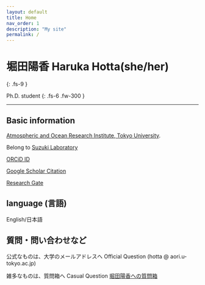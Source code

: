 ```yaml
---
layout: default
title: Home
nav_order: 1
description: "My site"
permalink: /
---
```


# 堀田陽香 Haruka Hotta(she/her)
{: .fs-9 }

Ph.D. student
{: .fs-6 .fw-300 }


---

## Basic information

[Atmospheric and Ocean Research Institute, Tokyo University](https://ccsr.aori.u-tokyo.ac.jp/index-e.html, "Atmospheric and Ocean Research Institute, Tokyo University").

Belong to [Suzuki Laboratory](http://157.82.240.167/)

[ORCiD ID](https://orcid.org/0000-0001-8916-6661)

[Google Scholar Citation](https://scholar.google.com/citations?hl=en&user=QCeyeCUAAAAJ)

[Research Gate](https://www.researchgate.net/profile/Haruka_Hotta)


## language (言語)

English/日本語

## 質問・問い合わせなど

公式なものは、大学のメールアドレスへ Official Question (hotta @ aori.u-tokyo.ac.jp)

雑多なものは、質問箱へ Casual Question [堀田陽香への質問箱](https://forms.gle/Km67zhKnsHNJNsFv6 "堀田陽香への質問箱")
